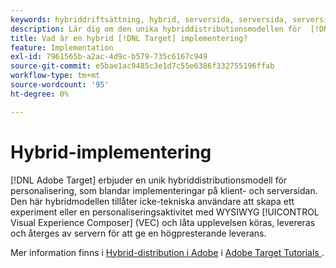 ```yaml
---
keywords: hybriddriftsättning, hybrid, serversida, serversida, serversida, klientsida, klientsida, klientsida, hybridimplementering, hybriddriftsättning0
description: Lär dig om den unika hybriddistributionsmodellen för  [!DNL Adobe Target] för personalisering, blandning av implementeringar på klient- och serversidan.
title: Vad är en hybrid [!DNL Target] implementering?
feature: Implementation
exl-id: 7961565b-a2ac-4d9c-b579-735c6167c949
source-git-commit: e5bae1ac9485c3e1d7c55e6386f332755196ffab
workflow-type: tm+mt
source-wordcount: '95'
ht-degree: 0%

---
```


# Hybrid-implementering

[!DNL Adobe Target] erbjuder en unik hybriddistributionsmodell för personalisering, som blandar implementeringar på klient- och serversidan. Den här hybridmodellen tillåter icke-tekniska användare att skapa ett experiment eller en personaliseringsaktivitet med WYSIWYG [!UICONTROL Visual Experience Composer] (VEC) och låta upplevelsen köras, levereras och återges av servern för att ge en högpresterande leverans.

Mer information finns i [Hybrid-distribution i Adobe](https://experienceleague.adobe.com/docs/target-learn/tutorials/implementation/hybrid-deployment.html?lang=sv-SE) i [Adobe Target Tutorials ](https://experienceleague.adobe.com/docs/target-learn/tutorials/overview.html?lang=sv-SE).
